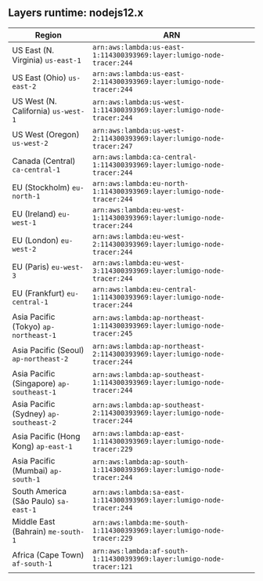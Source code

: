 Layers runtime: nodejs12.x
----
| Region | ARN |
| --- | --- |
|US East (N. Virginia)  `us-east-1`|`arn:aws:lambda:us-east-1:114300393969:layer:lumigo-node-tracer:244`|
|US East (Ohio)  `us-east-2`|`arn:aws:lambda:us-east-2:114300393969:layer:lumigo-node-tracer:244`|
|US West (N. California)  `us-west-1`|`arn:aws:lambda:us-west-1:114300393969:layer:lumigo-node-tracer:244`|
|US West (Oregon)  `us-west-2`|`arn:aws:lambda:us-west-2:114300393969:layer:lumigo-node-tracer:247`|
|Canada (Central)  `ca-central-1`|`arn:aws:lambda:ca-central-1:114300393969:layer:lumigo-node-tracer:244`|
|EU (Stockholm)  `eu-north-1`|`arn:aws:lambda:eu-north-1:114300393969:layer:lumigo-node-tracer:244`|
|EU (Ireland)  `eu-west-1`|`arn:aws:lambda:eu-west-1:114300393969:layer:lumigo-node-tracer:244`|
|EU (London)  `eu-west-2`|`arn:aws:lambda:eu-west-2:114300393969:layer:lumigo-node-tracer:244`|
|EU (Paris)  `eu-west-3`|`arn:aws:lambda:eu-west-3:114300393969:layer:lumigo-node-tracer:244`|
|EU (Frankfurt)  `eu-central-1`|`arn:aws:lambda:eu-central-1:114300393969:layer:lumigo-node-tracer:244`|
|Asia Pacific (Tokyo)  `ap-northeast-1`|`arn:aws:lambda:ap-northeast-1:114300393969:layer:lumigo-node-tracer:245`|
|Asia Pacific (Seoul)  `ap-northeast-2`|`arn:aws:lambda:ap-northeast-2:114300393969:layer:lumigo-node-tracer:244`|
|Asia Pacific (Singapore)  `ap-southeast-1`|`arn:aws:lambda:ap-southeast-1:114300393969:layer:lumigo-node-tracer:244`|
|Asia Pacific (Sydney)  `ap-southeast-2`|`arn:aws:lambda:ap-southeast-2:114300393969:layer:lumigo-node-tracer:244`|
|Asia Pacific (Hong Kong)  `ap-east-1`|`arn:aws:lambda:ap-east-1:114300393969:layer:lumigo-node-tracer:229`|
|Asia Pacific (Mumbai)  `ap-south-1`|`arn:aws:lambda:ap-south-1:114300393969:layer:lumigo-node-tracer:244`|
|South America (São Paulo)  `sa-east-1`|`arn:aws:lambda:sa-east-1:114300393969:layer:lumigo-node-tracer:244`|
|Middle East (Bahrain)  `me-south-1`|`arn:aws:lambda:me-south-1:114300393969:layer:lumigo-node-tracer:229`|
|Africa (Cape Town)  `af-south-1`|`arn:aws:lambda:af-south-1:114300393969:layer:lumigo-node-tracer:121`|
